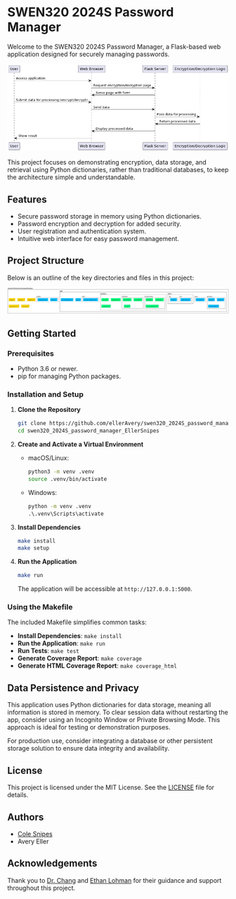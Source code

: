 # SWEN320 2024S Password Manager

Welcome to the SWEN320 2024S Password Manager, a Flask-based web application designed for securely managing passwords.

![Data Flow Diagram](web/static/dataflowswenproject.png)

This project focuses on demonstrating encryption, data storage, and retrieval using Python dictionaries, rather than traditional databases, to keep the architecture simple and understandable.

## Features

- Secure password storage in memory using Python dictionaries.
- Password encryption and decryption for added security.
- User registration and authentication system.
- Intuitive web interface for easy password management.

## Project Structure

Below is an outline of the key directories and files in this project:

![Project's directories and files here](web/static/projectstructure.png)

## Getting Started

### Prerequisites

- Python 3.6 or newer.
- pip for managing Python packages.

### Installation and Setup

1. **Clone the Repository**

    ```bash
    git clone https://github.com/ellerAvery/swen320_2024S_password_manager_EllerSnipes.git
    cd swen320_2024S_password_manager_EllerSnipes
    ```

2. **Create and Activate a Virtual Environment**

    - macOS/Linux:

        ```bash
        python3 -m venv .venv
        source .venv/bin/activate
        ```

    - Windows:

        ```cmd
        python -m venv .venv
        .\.venv\Scripts\activate
        ```

3. **Install Dependencies**

    ```bash
    make install
    make setup
    ```

4. **Run the Application**

    ```bash
    make run
    ```

    The application will be accessible at `http://127.0.0.1:5000`.

### Using the Makefile

The included Makefile simplifies common tasks:

- **Install Dependencies**: `make install`
- **Run the Application**: `make run`
- **Run Tests**: `make test`
- **Generate Coverage Report**: `make coverage`
- **Generate HTML Coverage Report**: `make coverage_html`

## Data Persistence and Privacy

This application uses Python dictionaries for data storage, meaning all information is stored in memory. To clear session data without restarting the app, consider using an Incognito Window or Private Browsing Mode. This approach is ideal for testing or demonstration purposes.

For production use, consider integrating a database or other persistent storage solution to ensure data integrity and availability.

## License

This project is licensed under the MIT License. See the [LICENSE](LICENSE) file for details.

## Authors

- [Cole Snipes](https://www.linkedin.com/in/cole-snipes/)
- Avery Eller

## Acknowledgements

Thank you to [Dr. Chang](https://www.linkedin.com/in/hungfuaaronchang/) and [Ethan Lohman](https://github.com/Ethan-Lohman) for their guidance and support throughout this project.
